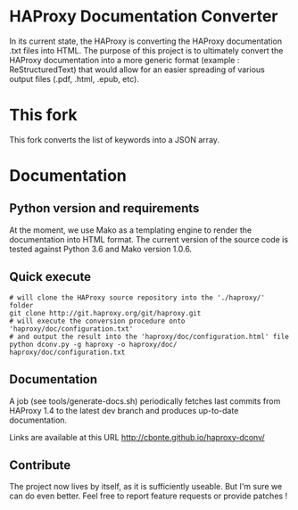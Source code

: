 # HAProxy Documentation Converter

In its current state, the HAProxy is converting the HAProxy documentation
.txt files into HTML. The purpose of this project is to ultimately convert
the HAProxy documentation into a more generic format (example : ReStructuredText)
that would allow for an easier spreading of various output files (.pdf,
.html, .epub, etc).

# This fork

This fork converts the list of keywords into a JSON array.

# Documentation

## Python version and requirements

At the moment, we use Mako as a templating engine to render the documentation
into HTML format. The current version of the source code is tested against
Python 3.6 and Mako version 1.0.6.

## Quick execute

```shell
# will clone the HAProxy source repository into the './haproxy/' folder
git clone http://git.haproxy.org/git/haproxy.git
# will execute the conversion procedure onto 'haproxy/doc/configuration.txt'
# and output the result into the 'haproxy/doc/configuration.html' file
python dconv.py -g haproxy -o haproxy/doc/ haproxy/doc/configuration.txt
```

## Documentation

A job (see tools/generate-docs.sh)
periodically fetches last commits from HAProxy 1.4 to the latest dev
branch and produces up-to-date documentation.

Links are available at this URL http://cbonte.github.io/haproxy-dconv/

## Contribute

The project now lives by itself, as it is sufficiently useable.
But I'm sure we can do even better.
Feel free to report feature requests or provide patches !

